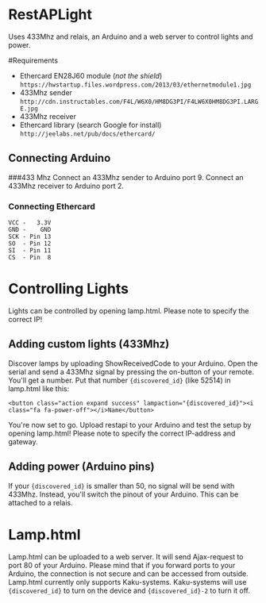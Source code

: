 # RestAPLight
Uses 433Mhz and relais, an Arduino and a web server to control lights and power.

#Requirements
* Ethercard EN28J60 module (*not the shield*) `https://hwstartup.files.wordpress.com/2013/03/ethernetmodule1.jpg`
* 433Mhz sender `http://cdn.instructables.com/F4L/W6X0/HM8DG3PI/F4LW6X0HM8DG3PI.LARGE.jpg`
* 433Mhz receiver
* Ethercard library (search Google for install) `http://jeelabs.net/pub/docs/ethercard/`

## Connecting Arduino
###433 Mhz
Connect an 433Mhz sender to Arduino port 9. 
Connect an 433Mhz receiver to Arduino port 2.

### Connecting Ethercard
    VCC -   3.3V
    GND -    GND
    SCK - Pin 13
    SO  - Pin 12
    SI  - Pin 11
    CS  - Pin  8

# Controlling Lights
Lights can be controlled by opening lamp.html. Please note to specify the correct IP!

## Adding custom lights (433Mhz)
Discover lamps by uploading ShowReceivedCode to your Arduino. Open the serial and send a 433Mhz signal by pressing the on-button of your remote. You'll get a number. Put that number `{discovered_id}` (like 52514) in lamp.html like this:

    <button class="action expand success" lampaction="{discovered_id}"><i class="fa fa-power-off"></i>Name</button>
    
You're now set to go. Upload restapi to your Arduino and test the setup by opening lamp.html! Please note to specify the correct IP-address and gateway.

## Adding power (Arduino pins)
If your `{discovered_id}` is smaller than 50, no signal will be send with 433Mhz. Instead, you'll switch the pinout of your Arduino. This can be attached to a relais.

# Lamp.html
Lamp.html can be uploaded to a web server. It will send Ajax-request to port 80 of your Arduino. Please mind that if you forward ports to your Arduino, the connection is not secure and can be accessed from outside.
Lamp.html currently only supports Kaku-systems. Kaku-systems will use `{discovered_id}` to turn on the device and  `{discovered_id}-2` to turn it off.
